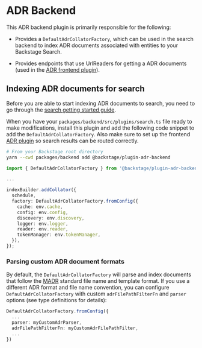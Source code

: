 # ADR Backend

This ADR backend plugin is primarily responsible for the following:

- Provides a `DefaultAdrCollatorFactory`, which can be used in the search backend to index ADR documents associated with entities to your Backstage Search.

- Provides endpoints that use UrlReaders for getting a ADR documents (used in the [ADR frontend plugin](../adr/README.md)).

## Indexing ADR documents for search

Before you are able to start indexing ADR documents to search, you need to go through the [search getting started guide](https://backstage.io/docs/features/search/getting-started).

When you have your `packages/backend/src/plugins/search.ts` file ready to make modifications, install this plugin and add the following code snippet to add the `DefaultAdrCollatorFactory`. Also make sure to set up the frontend [ADR plugin](../adr/README.md) so search results can be routed correctly.

```bash
# From your Backstage root directory
yarn --cwd packages/backend add @backstage/plugin-adr-backend
```

```ts
import { DefaultAdrCollatorFactory } from '@backstage/plugin-adr-backend';

...

indexBuilder.addCollator({
  schedule,
  factory: DefaultAdrCollatorFactory.fromConfig({
    cache: env.cache,
    config: env.config,
    discovery: env.discovery,
    logger: env.logger,
    reader: env.reader,
    tokenManager: env.tokenManager,
  }),
});
```

### Parsing custom ADR document formats

By default, the `DefaultAdrCollatorFactory` will parse and index documents that follow the [MADR](https://adr.github.io/madr/) standard file name and template format. If you use a different ADR format and file name convention, you can configure `DefaultAdrCollatorFactory` with custom `adrFilePathFilterFn` and `parser` options (see type definitions for details):

```ts
DefaultAdrCollatorFactory.fromConfig({
  ...
  parser: myCustomAdrParser,
  adrFilePathFilterFn: myCustomAdrFilePathFilter,
  ...
})
```
